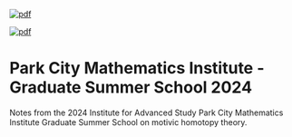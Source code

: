 [![pdf](https://github.com/wgabrielong/PCMI-GSS-2024/actions/workflows/pdf.yml/badge.svg)](https://github.com/wgabrielong/PCMI-GSS-2024/actions/workflows/pdf.yml)

[![pdf](https://img.shields.io/badge/pdf-Notes-green)](https://github.com/wgabrielong/PCMI-GSS-2024/blob/build/PCMI_GSS_Notes.pdf)

# Park City Mathematics Institute - Graduate Summer School 2024
Notes from the 2024 Institute for Advanced Study Park City Mathematics Institute Graduate Summer School on motivic homotopy theory. 
